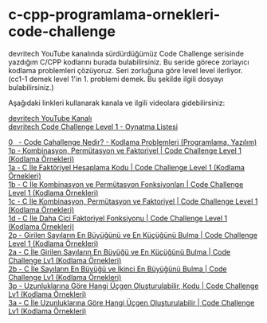 # c-cpp-programlama-ornekleri-code-challenge
devritech YouTube kanalında sürdürdüğümüz Code Challenge serisinde yazdığım C/CPP kodlarını burada bulabilirsiniz. Bu seride görece zorlayıcı kodlama problemleri çözüyoruz. Seri zorluğuna göre level level ilerliyor. (cc1-1 demek level 1'in 1. problemi demek. Bu şekilde ilgili dosyayı bulabilirsiniz.)

Aşağıdaki linkleri kullanarak kanala ve ilgili videolara gidebilirsiniz:

<a href="https://www.youtube.com/devritech">devritech YouTube Kanalı</a><br>
<a href="https://www.youtube.com/playlist?list=PLp9TmtRYg7ZCxaA-lLc2x8r6-MSQG5u7x">devritech Code Challenge Level 1 - Oynatma Listesi</a>

<a href="https://youtu.be/B2o2DzOOSSI">0 &nbsp; - Code Cahallenge Nedir? - Kodlama Problemleri (Programlama, Yazılım)</a><br>
<a href="https://youtu.be/PbAyv6xUxe4">1p - Kombinasyon, Permütasyon ve Faktoriyel | Code Challenge Level 1 (Kodlama Örnekleri)</a><br>
<a href="https://youtu.be/qmzxRvNtyk0">1a - C İle Faktöriyel Hesaplama Kodu | Code Challenge Level 1 (Kodlama Örnekleri)</a><br>
<a href="https://youtu.be/LMGA2yHzriQ">1b - C İle Kombinasyon ve Permütasyon Fonksiyonları | Code Challenge Level 1 (Kodlama Örnekleri)</a><br>
<a href="https://youtu.be/Iu-hwcCmiBs">1c - C İle Kombinasyon, Permütasyon ve Faktoriyel | Code Challenge Level 1 (Kodlama Örnekleri)</a><br>
<a href="https://youtu.be/JQRHD_Mcd4g">1d - C İle Daha Cici Faktoriyel Fonksiyonu | Code Challenge Level 1 (Kodlama Örnekleri)</a><br>
<a href="https://youtu.be/4SZPLXArE3g">2p - Girilen Sayıların En Büyüğünü ve En Küçüğünü Bulma | Code Challenge Level 1 (Kodlama Örnekleri)</a><br>
<a href="https://youtu.be/_JySt3O0MQc">2a - C İle Girilen Sayıların En Büyüğü ve En Küçüğünü Bulma | Code Challenge Lv1 (Kodlama Örnekleri)</a><br>
<a href="https://youtu.be/6e4dWnE8bgI">2b - C İle Sayıların En Büyüğü ve İkinci En Büyüğünü Bulma | Code Challenge Lv1 (Kodlama Örnekleri)</a><br>
<a href="https://youtu.be/3Q9n7ZTOk3o">3p - Uzunluklarına Göre Hangi Üçgen Oluşturulabilir, Kodu | Code Challenge Lv1 (Kodlama Örnekleri)</a><br>
<a href="https://youtu.be/rtG1-dLJNXA">3a - C İle Uzunluklarına Göre Hangi Üçgen Oluşturulabilir | Code Challenge Lv1 (Kodlama Örnekleri)</a><br>
